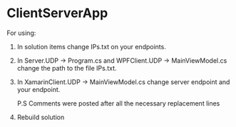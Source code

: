 # ClientServerApp
For using:
  1. In solution items change IPs.txt on your endpoints.
  2. In Server.UDP -> Program.cs and WPFClient.UDP -> MainViewModel.cs change the path to the file IPs.txt.
  3. In XamarinClient.UDP -> MainViewModel.cs change server endpoint and your endpoint.

     P.S Comments were posted after all the necessary replacement lines
  5. Rebuild solution
     
